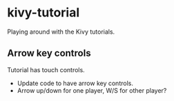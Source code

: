# kivy-tutorial
Playing around with the Kivy tutorials.

## Arrow key controls
Tutorial has touch controls. 
* Update code to have arrow key controls.
* Arrow up/down for one player, W/S for other player?
